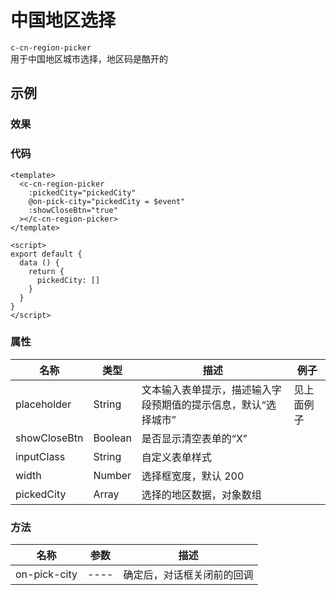 # 中国地区选择

`c-cn-region-picker`  
用于中国地区城市选择，地区码是酷开的

## 示例

### 效果

<Demo>
  <CnRegionPickerDemo
    :showCloseBtn="true"
   />
</Demo>

### 代码

```vue
<template>
  <c-cn-region-picker
    :pickedCity="pickedCity"
    @on-pick-city="pickedCity = $event"
    :showCloseBtn="true"
  ></c-cn-region-picker>
</template>

<script>
export default {
  data () {
    return {
      pickedCity: []
    }
  }
}
</script>
```

### 属性

| 名称         | 类型    | 描述                                                           | 例子       |
| ------------ | ------- | -------------------------------------------------------------- | ---------- |
| placeholder  | String  | 文本输入表单提示，描述输入字段预期值的提示信息，默认“选择城市” | 见上面例子 |
| showCloseBtn | Boolean | 是否显示清空表单的“X”                                          |            |
| inputClass   | String  | 自定义表单样式                                                 |            |
| width        | Number  | 选择框宽度，默认 200                                           |            |
| pickedCity   | Array   | 选择的地区数据，对象数组                                       |            |

### 方法

| 名称         | 参数 | 描述                       |
| ------------ | ---- | -------------------------- |
| on-pick-city | ---- | 确定后，对话框关闭前的回调 |

